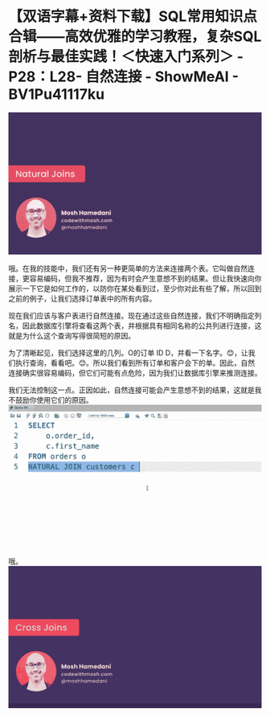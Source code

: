 # 【双语字幕+资料下载】SQL常用知识点合辑——高效优雅的学习教程，复杂SQL剖析与最佳实践！＜快速入门系列＞ - P28：L28- 自然连接 - ShowMeAI - BV1Pu41117ku

![](img/4ebe50c33eacf9052841b7f678d3c0a8_0.png)

哦。在我的技能中，我们还有另一种更简单的方法来连接两个表。它叫做自然连接，更容易编码，但我不推荐，因为有时会产生意想不到的结果。但让我快速向你展示一下它是如何工作的，以防你在某处看到过，至少你对此有些了解，所以回到之前的例子，让我们选择订单表中的所有内容。

现在我们应该与客户表进行自然连接。现在通过这些自然连接，我们不明确指定列名，因此数据库引擎将查看这两个表，并根据具有相同名称的公共列进行连接，这就是为什么这个查询写得很简短的原因。

为了清晰起见，我们选择这里的几列。O的订单 ID D，并看一下名字。😊，让我们执行查询，看看吧。😊。所以我们看到所有订单和客户会下的单。因此，自然连接确实很容易编码，但它们可能有点危险，因为我们让数据库引擎来推测连接。

我们无法控制这一点。正因如此，自然连接可能会产生意想不到的结果，这就是我不鼓励你使用它们的原因。![](img/4ebe50c33eacf9052841b7f678d3c0a8_2.png)

哦。![](img/4ebe50c33eacf9052841b7f678d3c0a8_4.png)
